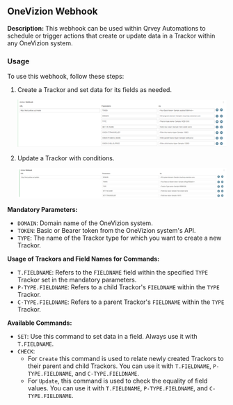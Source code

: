 ## OneVizion Webhook

**Description:** This webhook can be used within Qrvey Automations to schedule or trigger actions that create or update data in a Trackor within any OneVizion system.

### Usage

To use this webhook, follow these steps:

1. Create a Trackor and set data for its fields as needed.

   ![Create trackor](documents/1.png)

2. Update a Trackor with conditions.

   ![Update trackor](documents/2.png)

**Mandatory Parameters:**

- `DOMAIN`: Domain name of the OneVizion system.
- `TOKEN`: Basic or Bearer token from the OneVizion system's API.
- `TYPE`: The name of the Trackor type for which you want to create a new Trackor.

**Usage of Trackors and Field Names for Commands:**

- `T.FIELDNAME`: Refers to the `FIELDNAME` field within the specified `TYPE` Trackor set in the mandatory parameters.
- `P-TYPE.FIELDNAME`: Refers to a child Trackor's `FIELDNAME` within the `TYPE` Trackor.
- `C-TYPE.FIELDNAME`: Refers to a parent Trackor's `FIELDNAME` within the `TYPE` Trackor.

**Available Commands:**

- `SET`: Use this command to set data in a field. Always use it with `T.FIELDNAME`.
- `CHECK`:
  - For `Create` this command is used to relate newly created Trackors to their parent and child Trackors. You can use it with `T.FIELDNAME`, `P-TYPE.FIELDNAME`, and `C-TYPE.FIELDNAME`.
  - For `Update`, this command is used to check the equality of field values. You can use it with `T.FIELDNAME`, `P-TYPE.FIELDNAME`, and `C-TYPE.FIELDNAME`.

